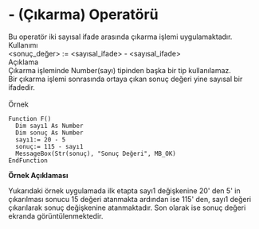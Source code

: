 # - (Çıkarma) Operatörü

Bu operatör iki sayısal ifade arasında çıkarma işlemi uygulamaktadır.\
Kullanımı\
\<sonuç\_değer> := \<sayısal\_ifade> - \<sayısal\_ifade>\
Açıklama\
Çıkarma işleminde Number(sayı) tipinden başka bir tip kullanılamaz.\
Bir çıkarma işlemi sonrasında ortaya çıkan sonuç değeri yine sayısal bir ifadedir.\
\
Örnek

```
Function F()
  Dim sayı1 As Number
  Dim sonuç As Number
  sayı1:= 20 - 5
  sonuç:= 115 - sayı1
  MessageBox(Str(sonuç), "Sonuç Değeri", MB_OK)
EndFunction
```

**Örnek Açıklaması**

Yukarıdaki örnek uygulamada ilk etapta sayı1 değişkenine 20' den 5' in çıkarılması sonucu 15 değeri atanmakta ardından ise 115' den, sayı1 değeri çıkarılarak sonuç değişkenine atanmaktadır. Son olarak ise sonuç değeri ekranda görüntülenmektedir.
